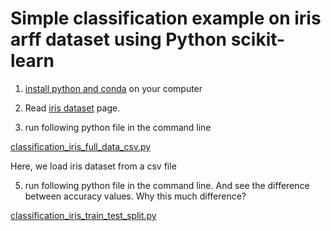 
# Simple classification example on iris arff dataset using Python scikit-learn

1. [install python and conda](../installation-python-conda.md) on your computer

2. Read [iris dataset](iris.md) page.

3. run following python file in the command line

[classification_iris_full_data_csv.py](classification_iris_full_data_scipy_arff.py)

Here, we load iris dataset from a csv file



5. run following python file in the command line. And see the difference between accuracy values.
Why this much difference?

[classification_iris_train_test_split.py](classification_iris_train_test_split_scipy_arff.py)



